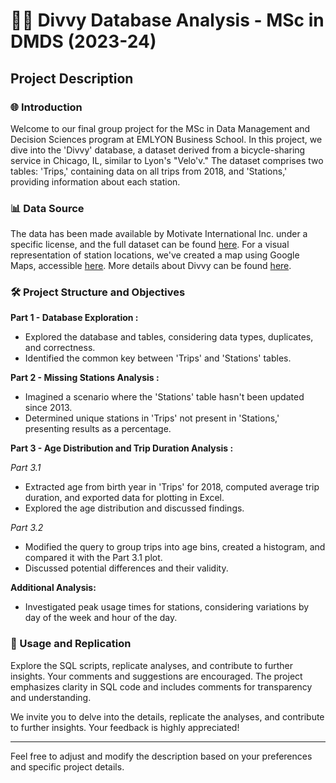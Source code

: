 # 🚴‍♂️ Divvy Database Analysis - MSc in DMDS (2023-24) 

## Project Description

### 🌐 Introduction

Welcome to our final group project for the MSc in Data Management and Decision Sciences program at EMLYON Business School. In this project, we dive into the 'Divvy' database, a dataset derived from a bicycle-sharing service in Chicago, IL, similar to Lyon's "Velo'v." The dataset comprises two tables: 'Trips,' containing data on all trips from 2018, and 'Stations,' providing information about each station.

### 📊 Data Source

The data has been made available by Motivate International Inc. under a specific license, and the full dataset can be found [here](https://divvy-tripdata.s3.amazonaws.com/index.html). For a visual representation of station locations, we've created a map using Google Maps, accessible [here](https://www.google.com/maps/d/edit?mid=1o8GHKNl2UdNlCEVGWqzjTWxOoyB-EEg&usp=sharing). More details about Divvy can be found [here](https://divvybikes.com/system-data).

### 🛠️ Project Structure and Objectives

**Part 1 - Database Exploration :**
- Explored the database and tables, considering data types, duplicates, and correctness.
- Identified the common key between 'Trips' and 'Stations' tables.

**Part 2 - Missing Stations Analysis :**
- Imagined a scenario where the 'Stations' table hasn't been updated since 2013.
- Determined unique stations in 'Trips' not present in 'Stations,' presenting results as a percentage.

**Part 3 - Age Distribution and Trip Duration Analysis :**

*Part 3.1*
- Extracted age from birth year in 'Trips' for 2018, computed average trip duration, and exported data for plotting in Excel.
- Explored the age distribution and discussed findings.

*Part 3.2*
- Modified the query to group trips into age bins, created a histogram, and compared it with the Part 3.1 plot.
- Discussed potential differences and their validity.

**Additional Analysis:**
- Investigated peak usage times for stations, considering variations by day of the week and hour of the day.

### 🚀 Usage and Replication

Explore the SQL scripts, replicate analyses, and contribute to further insights. Your comments and suggestions are encouraged. The project emphasizes clarity in SQL code and includes comments for transparency and understanding.

We invite you to delve into the details, replicate the analyses, and contribute to further insights. Your feedback is highly appreciated!

---

Feel free to adjust and modify the description based on your preferences and specific project details.

